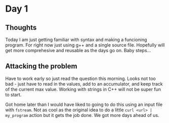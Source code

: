 # Day 1
## Thoughts
Today I am just getting familiar with syntax and making a funcioning program.
For right now just using g++ and a single source file.
Hopefully will get more comprehesive and reusable as the days go on.
Baby steps...
## Attacking the problem
Have to work early so just read the question this morning.
Looks not too bad - just have to read in the values, add to an accumulator, and keep track of the current max value.
Working with strings in C++ will not be super fun to start.

Got home later than I would have liked to going to do this using an
input file with `fstream`. Not as cool as the original idea to 
do a little `curl <url> | my_program` action but it gets the job done.
We got more days ahead of us.